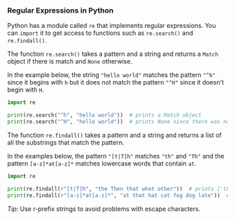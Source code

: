 ### Regular Expressions in Python

Python has a module called `re` that implements regular expressions. You can `import` it to get access to functions such as `re.search()` and `re.findall()`.

The function `re.search()` takes a pattern and a string and returns a `Match` object if there is match and `None` otherwise. 

In the example below, the string `"hello world"` matches the pattern `"^h"` since it begins with `h` but it does not match the pattern `"^H"` since it doesn't begin with `H`.

```python
import re

print(re.search("^h", "hello world"))  # prints a Match object
print(re.search("^H", "hello world"))  # prints None since there was no match

```

The function `re.findall()` takes a pattern and a string and returns a list of all the substrings that match the pattern.

In the examples below, the pattern `"[t|T]h"` matches `"th"` and `"Th"` and the pattern `[a-z]*at[a-z]*` matches lowercase words that contain `at`.

```python
import re

print(re.findall(r"[t|T]h", "the Then that what other"))  # prints ['th', 'Th', 'th', 'th']
print(re.findall(r"[a-z]*at[a-z]*", "at that hat cat fog dog late"))  # prints ['at', 'that', 'hat', 'cat', 'late']
```

*Tip*: Use r-prefix strings to avoid problems with escape characters.
